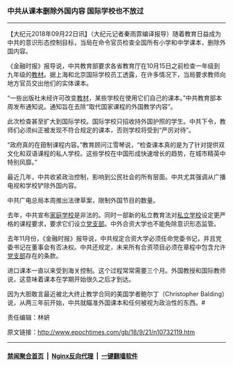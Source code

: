 ### 中共从课本删除外国内容 国际学校也不放过
------------------------

<p>【大纪元2018年09月22日讯】（大纪元记者秦雨霏编译报导）随着教育日益成为中共的意识形态控制目标，当局在命令官员检查全国所有小学和中学课本，删除外国内容。</p>
<p>《金融时报》报导说，中共教育部要求各省教育厅在10月15日之前检查一年级到九年级的<a href="http://www.epochtimes.com/gb/tag/%E6%95%99%E6%9D%90.html">教材</a>。据上海和北京国际学校员工透露，在许多情况下，当局要求教师向地方官员交出他们的实体课本。</p>
<p>“一些出版社未经许可改变<a href="http://www.epochtimes.com/gb/tag/%E6%95%99%E6%9D%90.html">教材</a>，某些学校在使用它们自己的课本。”中共教育部本周发布通知说。通知旨在去除“取代国家课程的外国教学内容”。</p>
<p>此次检查甚至扩大到国际学校。国际学校只招收持外国护照的学生。中共下令，教师们必须纠正被发现不符合规定的课本，否则学校将受到“严厉对待”。</p>
<p>“政府真的在箝制课程内容。”教育顾问江雪琴说，“检查课本真的是为了针对提供双文化和双语课程的私人学校。这些学校在中国形成快速增长的趋势，在城市精英中特别风靡。”</p>
<p>最近几年，中共收紧政治控制，影响到公民社会的所有层面。中共尤其强调从广播电视和学校铲除外国内容。</p>
<p>中共广电总局本周推出法律草案，限制外国节目的数量。</p>
<p>去年，中共宣布<a href="http://www.epochtimes.com/gb/tag/%E5%AE%B6%E5%BA%AD%E5%AD%A6%E6%A0%A1.html">家庭学校</a>是非法的。同时一部新的私立教育法对<a href="http://www.epochtimes.com/gb/tag/%E7%A7%81%E7%AB%8B%E5%AD%A6%E6%A0%A1.html">私立学校</a>设定更严格的课程要求，要求它们设立<a href="http://www.epochtimes.com/gb/tag/%E5%85%9A%E6%94%AF%E9%83%A8.html">党支部</a>。中外合资大学也不能免除意识形态监管。</p>
<p>去年11月份，《金融时报》报导说，中共规定合资大学必须任命党委书记，并且党委书记在董事会有否决权。中共还规定，未来所有合资项目必须在章程中包含允许<a href="http://www.epochtimes.com/gb/tag/%E5%85%9A%E6%94%AF%E9%83%A8.html">党支部</a>存在的条款。</p>
<p>进口课本一直以来受到海关控制。这个过程常常需要三个月。外国教授和国际教师说，这意味着课本在学期开始很久之后才到达。</p>
<p>因为大胆敢言最近被北大终止教学合同的美国学者鲍尔丁（Christopher Balding）说，从两三年前开始，中共就瞄准外国课本和任何被视为政治性的东西。#</p>
<p>责任编辑：林妍</p>

原文链接：http://www.epochtimes.com/gb/18/9/21/n10732119.htm


------------------------
#### [禁闻聚合首页](https://github.com/gfw-breaker/banned-news/blob/master/README.md) &nbsp;|&nbsp; [Nginx反向代理](https://github.com/gfw-breaker/open-proxy/blob/master/README.md) &nbsp;|&nbsp; [一键翻墙软件](https://github.com/gfw-breaker/nogfw/blob/master/README.md)